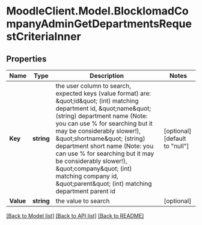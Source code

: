 # MoodleClient.Model.BlockIomadCompanyAdminGetDepartmentsRequestCriteriaInner

## Properties

Name | Type | Description | Notes
------------ | ------------- | ------------- | -------------
**Key** | **string** | the user column to search, expected keys (value format) are:                                 \&quot;id\&quot; (int) matching department id,                                 \&quot;name\&quot; (string) department name (Note: you can use % for searching but it may be considerably slower!),                                 \&quot;shortname\&quot; (string) department short name (Note: you can use % for searching but it may be considerably slower!),                                 \&quot;company\&quot; (int) matching company id,                                 \&quot;parent\&quot; (int) matching department parent id | [optional] [default to "null"]
**Value** | **string** | the value to search | [optional] 

[[Back to Model list]](../README.md#documentation-for-models) [[Back to API list]](../README.md#documentation-for-api-endpoints) [[Back to README]](../README.md)

